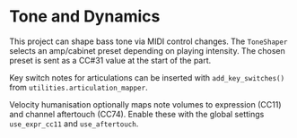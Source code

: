 # Tone and Dynamics

This project can shape bass tone via MIDI control changes. The `ToneShaper`
selects an amp/cabinet preset depending on playing intensity. The chosen preset
is sent as a CC#31 value at the start of the part.

Key switch notes for articulations can be inserted with
`add_key_switches()` from `utilities.articulation_mapper`.

Velocity humanisation optionally maps note volumes to expression (CC11) and
channel aftertouch (CC74). Enable these with the global settings
`use_expr_cc11` and `use_aftertouch`.
